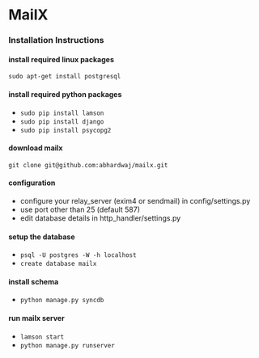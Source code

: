 MailX
=
### Installation Instructions

#### install required linux packages
`sudo apt-get install postgresql`

#### install required python packages
* `sudo pip install lamson`
* `sudo pip install django`
* `sudo pip install psycopg2`

#### download mailx
`git clone git@github.com:abhardwaj/mailx.git`

#### configuration
* configure your relay_server (exim4 or sendmail) in config/settings.py
* use port other than 25 (default 587)
* edit database details in http_handler/settings.py 


#### setup the database 
* `psql -U postgres -W -h localhost`
* `create database mailx`

#### install schema
* `python manage.py syncdb`

#### run mailx server
* `lamson start`
* `python manage.py runserver`
